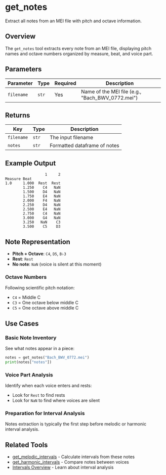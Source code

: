 # get_notes

Extract all notes from an MEI file with pitch and octave information.

## Overview

The `get_notes` tool extracts every note from an MEI file, displaying pitch names and octave numbers organized by measure, beat, and voice part.

## Parameters

| Parameter | Type | Required | Description |
|-----------|------|----------|-------------|
| `filename` | `str` | Yes | Name of the MEI file (e.g., "Bach_BWV_0772.mei") |

## Returns

| Key | Type | Description |
|-----|------|-------------|
| `filename` | `str` | The input filename |
| `notes` | `str` | Formatted dataframe of notes |

## Example Output

```
                  1     2
Measure Beat
1.0     1.000  Rest  Rest
        1.250    C4   NaN
        1.500    D4   NaN
        1.750    E4   NaN
        2.000    F4   NaN
        2.250    D4   NaN
        2.500    E4   NaN
        2.750    C4   NaN
        3.000    G4   NaN
        3.250   NaN    C3
        3.500    C5    D3
```

## Note Representation

- **Pitch + Octave**: `C4`, `D5`, `B♭3`
- **Rest**: `Rest`
- **No note**: `NaN` (voice is silent at this moment)

### Octave Numbers

Following scientific pitch notation:

- `C4` = Middle C
- `C3` = One octave below middle C
- `C5` = One octave above middle C

## Use Cases

### Basic Note Inventory

See what notes appear in a piece:

```python
notes = get_notes("Bach_BWV_0772.mei")
print(notes["notes"])
```

### Voice Part Analysis

Identify when each voice enters and rests:

- Look for `Rest` to find rests
- Look for `NaN` to find where voices are silent

### Preparation for Interval Analysis

Notes extraction is typically the first step before melodic or harmonic interval analysis.

## Related Tools

- [get_melodic_intervals](melodic.md) - Calculate intervals from these notes
- [get_harmonic_intervals](harmonic.md) - Compare notes between voices
- [Intervals Overview](index.md) - Learn about interval analysis
